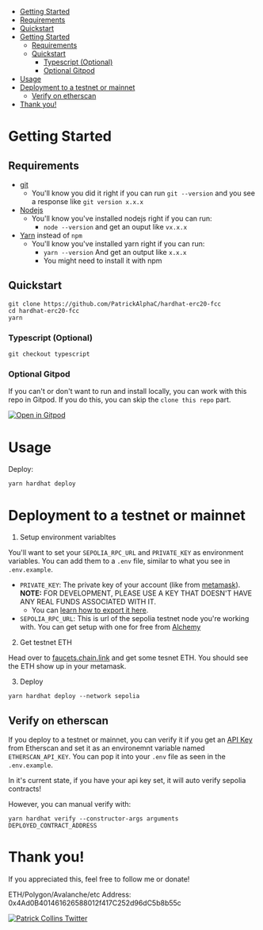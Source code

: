 
 - [Getting Started](#getting-started)
  - [Requirements](#requirements)
  - [Quickstart](#quickstart)
- [Getting Started](#getting-started)
  - [Requirements](#requirements)
  - [Quickstart](#quickstart)
    - [Typescript (Optional)](#typescript-optional)
    - [Optional Gitpod](#optional-gitpod)
- [Usage](#usage)
- [Deployment to a testnet or mainnet](#deployment-to-a-testnet-or-mainnet)
  - [Verify on etherscan](#verify-on-etherscan)
- [Thank you!](#thank-you)

# Getting Started

## Requirements

- [git](https://git-scm.com/book/en/v2/Getting-Started-Installing-Git)
  - You'll know you did it right if you can run `git --version` and you see a response like `git version x.x.x`
- [Nodejs](https://nodejs.org/en/)
  - You'll know you've installed nodejs right if you can run:
    - `node --version` and get an ouput like `vx.x.x`
- [Yarn](https://classic.yarnpkg.com/lang/en/docs/install/) instead of `npm`
  - You'll know you've installed yarn right if you can run:
    - `yarn --version` And get an output like `x.x.x`
    - You might need to install it with npm

## Quickstart

```
git clone https://github.com/PatrickAlphaC/hardhat-erc20-fcc
cd hardhat-erc20-fcc
yarn
```

### Typescript (Optional)

```
git checkout typescript
```

### Optional Gitpod

If you can't or don't want to run and install locally, you can work with this repo in Gitpod. If you do this, you can skip the `clone this repo` part.

[![Open in Gitpod](https://gitpod.io/button/open-in-gitpod.svg)](https://gitpod.io/#github.com/PatrickAlphaC/hardhat-erc20-fcc)


# Usage

Deploy:

```
yarn hardhat deploy
```

# Deployment to a testnet or mainnet

1. Setup environment variabltes

You'll want to set your `SEPOLIA_RPC_URL` and `PRIVATE_KEY` as environment variables. You can add them to a `.env` file, similar to what you see in `.env.example`.

- `PRIVATE_KEY`: The private key of your account (like from [metamask](https://metamask.io/)). **NOTE:** FOR DEVELOPMENT, PLEASE USE A KEY THAT DOESN'T HAVE ANY REAL FUNDS ASSOCIATED WITH IT.
  - You can [learn how to export it here](https://metamask.zendesk.com/hc/en-us/articles/360015289632-How-to-Export-an-Account-Private-Key).
- `SEPOLIA_RPC_URL`: This is url of the sepolia testnet node you're working with. You can get setup with one for free from [Alchemy](https://alchemy.com/?a=673c802981)

2. Get testnet ETH

Head over to [faucets.chain.link](https://faucets.chain.link/) and get some tesnet ETH. You should see the ETH show up in your metamask.

3. Deploy

```
yarn hardhat deploy --network sepolia
```

## Verify on etherscan

If you deploy to a testnet or mainnet, you can verify it if you get an [API Key](https://etherscan.io/myapikey) from Etherscan and set it as an environemnt variable named `ETHERSCAN_API_KEY`. You can pop it into your `.env` file as seen in the `.env.example`.

In it's current state, if you have your api key set, it will auto verify sepolia contracts!

However, you can manual verify with:

```
yarn hardhat verify --constructor-args arguments DEPLOYED_CONTRACT_ADDRESS
```

# Thank you!

If you appreciated this, feel free to follow me or donate!

ETH/Polygon/Avalanche/etc Address: 0x4Ad0B401461626588012f417C252d96dC5b8b55c

[![Patrick Collins Twitter](https://img.shields.io/badge/Twitter-1DA1F2?style=for-the-badge&logo=twitter&logoColor=white)](https://twitter.com/SeiterArchitect)


